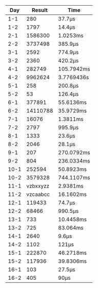 | Day  | Result   | Time       |
| ---- | -------- | ---------- |
| 1-1  | 280      | 37.7µs     |
| 1-2  | 1797     | 14.4µs     |
| 2-1  | 1586300  | 1.0253ms   |
| 2-2  | 3737498  | 385.9µs    |
| 3-1  | 2592     | 774.9µs    |
| 3-2  | 2360     | 420.2µs    |
| 4-1  | 282749   | 105.7942ms |
| 4-2  | 9962624  | 3.7769436s |
| 5-1  | 258      | 200.8µs    |
| 5-2  | 53       | 126.4µs    |
| 6-1  | 377891   | 55.6136ms  |
| 6-2  | 14110788 | 35.9729ms  |
| 7-1  | 16076    | 1.3811ms   |
| 7-2  | 2797     | 995.9µs    |
| 8-1  | 1333     | 23.6µs     |
| 8-2  | 2046     | 28.1µs     |
| 9-1  | 207      | 270.0792ms |
| 9-2  | 804      | 236.0334ms |
| 10-1 | 252594   | 50.8923ms  |
| 10-2 | 3579328  | 744.1107ms |
| 11-1 | vzbxxyzz | 2.9381ms   |
| 11-2 | vzcaabcc | 16.1602ms  |
| 12-1 | 119433   | 74.7µs     |
| 12-2 | 68466    | 990.5µs    |
| 13-1 | 733      | 10.4458ms  |
| 13-2 | 725      | 83.064ms   |
| 14-1 | 2640     | 9.6µs      |
| 14-2 | 1102     | 121µs      |
| 15-1 | 222870   | 46.2718ms  |
| 15-2 | 117936   | 39.8306ms  |
| 16-1 | 103      | 27.5µs     |
| 16-2 | 405      | 90µs       |
